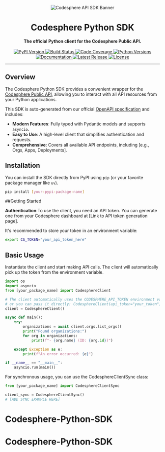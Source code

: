 <p align="center">
  <img src="https://codesphere.com/img/codesphere-dark.svg" alt="Codesphere API SDK Banner">
</p>

<h1 align="center">Codesphere Python SDK</h1>

<p align="center">
  <strong>The official Python client for the Codesphere Public API.</strong>
  <br />
  <br />
  <a href="https://pypi.org/project/[your-pypi-package-name]/">
    <img alt="PyPI Version" src="https://img.shields.io/pypi/v/[your-pypi-package-name].svg?style=flat-square&logo=pypi&logoColor=white">
  </a>
  <a href="https://github.com/[your-github-username]/[your-repo-name]/actions/workflows/ci.yml">
    <img alt="Build Status" src="https://img.shields.io/github/actions/workflow/status/[your-github-username]/[your-repo-name]/ci.yml?branch=main&style=flat-square&logo=githubactions&logoColor=white">
  </a>
  <a href="[LINK_TO_YOUR_CODECOV_REPORT_IF_ANY]">
    <img alt="Code Coverage" src="https://img.shields.io/codecov/c/github/[your-github-username]/[your-repo-name].svg?style=flat-square&logo=codecov&logoColor=white">
  </a>
  <a href="https://pypi.org/project/[your-pypi-package-name]/">
    <img alt="Python Versions" src="https://img.shields.io/pypi/pyversions/[your-pypi-package-name].svg?style=flat-square&logo=python&logoColor=white">
  </a>
  <a href="[LINK_TO_YOUR_DOCUMENTATION]">
    <img alt="Documentation" src="https://img.shields.io/badge/docs-latest-blue.svg?style=flat-square">
  </a>
  <a href="https://github.com/[your-github-username]/[your-repo-name]/releases/latest">
    <img alt="Latest Release" src="https://img.shields.io/github/v/release/[your-github-username]/[your-repo-name]?style=flat-square&logo=github&logoColor=white">
  </a>
  <a href="[LINK_TO_YOUR_LICENSE_FILE]">
    <img alt="License" src="https://img.shields.io/pypi/l/[your-pypi-package-name].svg?style=flat-square">
  </a>
</p>

---

## Overview

The Codesphere Python SDK provides a convenient wrapper for the [Codesphere Public API]([LINK_TO_API_DOCUMENTATION]), allowing you to interact with all API resources from your Python applications.

This SDK is auto-generated from our official [OpenAPI specification]([LINK_TO_YOUR_OPENAPI_SPEC.json]) and includes:
* **Modern Features**: Fully typed with Pydantic models and supports `asyncio`.
* **Easy to Use**: A high-level client that simplifies authentication and requests.
* **Comprehensive**: Covers all available API endpoints, including [e.g., Orgs, Apps, Deployments].

## Installation

You can install the SDK directly from PyPI using `pip` (or your favorite package manager like `uv`).

```bash
pip install [your-pypi-package-name]
```

##Getting Started

**Authentication**
To use the client, you need an API token. You can generate one from your Codesphere dashboard at [Link to API token generation page].

It's recommended to store your token in an environment variable:
```sh
export CS_TOKEN="your_api_token_here"
```

## Basic Usage

Instantiate the client and start making API calls. The client will automatically pick up the token from the environment variable.

```python
import os
import asyncio
from [your_package_name] import CodesphereClient

# The client automatically uses the CODESPHERE_API_TOKEN environment variable
# or you can pass it directly: CodesphereClient(api_token="your_token")
client = CodesphereClient()

async def main():
    try:
        organizations = await client.orgs.list_orgs()
        print("Found organizations:")
        for org in organizations:
            print(f"- {org.name} (ID: {org.id})")

    except Exception as e:
        print(f"An error occurred: {e}")

if __name__ == "__main__":
    asyncio.run(main())
```

For synchronous usage, you can use the CodesphereClientSync class:

```python
from [your_package_name] import CodesphereClientSync

client_sync = CodesphereClientSync()
# [ADD SYNC EXAMPLE HERE]
```
# Codesphere-Python-SDK
# Codesphere-Python-SDK
